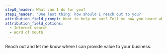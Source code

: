 ```yaml
---
step0_header: What can I do for you?
step1_header: 'One last thing: how should I reach out to you?'
attribution_field_prompt: Want to help me out? Tell me how you heard about me!
attribution_field_options:
  - Internet search
  - Word of mouth
---
```

Reach out and let me know where I can provide value to your business.
